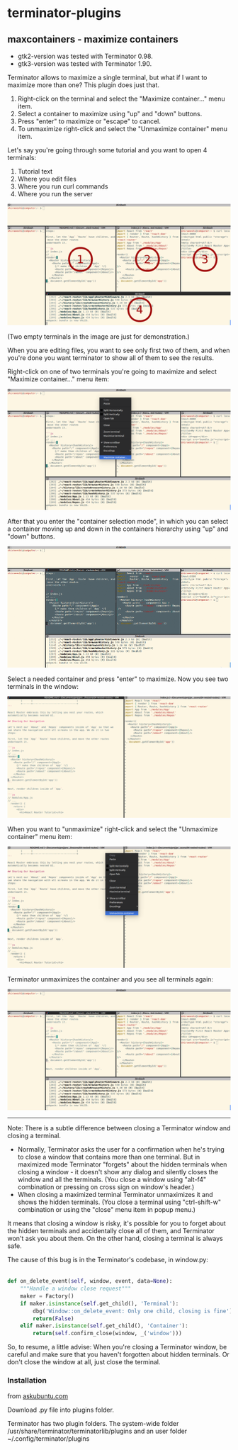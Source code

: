 # terminator-plugins

## maxcontainers - maximize containers

* gtk2-version was tested with Terminator 0.98.
* gtk3-version was tested with Terminator 1.90.


Terminator allows to maximize a single terminal, but what if I want to maximize more than one? This plugin does just that.

1. Right-click on the terminal and select the "Maximize container..." menu item.
2. Select a container to maximize using "up" and "down" buttons.
3. Press "enter" to maximize or "escape" to cancel.
4. To unmaximize right-click and select the "Unmaximize container" menu item.

Let's say you're going through some tutorial and you want to open 4 terminals:

1. Tutorial text
2. Where you edit files
3. Where you run curl commands
4. Where you run the server

![Four terminals numbered](https://github.com/shiraeeshi/terminator-plugins/raw/master/images/maxcontainer_1_with_numbers.png "Four terminals numbered")

(Two empty terminals in the image are just for demonstration.)

When you are editing files, you want to see only first two of them, and when you're done you want terminator to show all of them to see the results.

Right-click on one of two terminals you're going to maximize and select "Maximize container..." menu item:

![Menu when maximizing](https://github.com/shiraeeshi/terminator-plugins/raw/master/images/maxcontainer_2.png "Menu when maximizing")

After that you enter the "container selection mode", in which you can select a container moving up and down in the containers hierarchy using "up" and "down" buttons.

![Container selection mode](https://github.com/shiraeeshi/terminator-plugins/raw/master/images/maxcontainer_container_selection.gif "Container selection mode")

Select a needed container and press "enter" to maximize. Now you see two terminals in the window:

![Maximized container](https://github.com/shiraeeshi/terminator-plugins/raw/master/images/maxcontainer_4.png "Maximized container")

When you want to "unmaximize" right-click and select the "Unmaximize container" menu item:

![Menu when unmaximizing](https://github.com/shiraeeshi/terminator-plugins/raw/master/images/maxcontainer_5.png "Menu when unmaximizing")

Terminator unmaximizes the container and you see all terminals again:

![Unmaximized](https://github.com/shiraeeshi/terminator-plugins/raw/master/images/maxcontainer_6.png "Unmaximized")

---
Note:
There is a subtle difference between closing a Terminator window and closing a terminal.

- Normally, Terminator asks the user for a confirmation when he's trying to close a window that contains more than one terminal. But in maximized mode Terminator "forgets" about the hidden terminals when closing a window - it doesn't show any dialog and silently closes the window and all the terminals. (You close a window using "alt-f4" combination or pressing on cross sign on window's header.)
- When closing a maximized terminal Terminator unmaximizes it and shows the hidden terminals. (You close a terminal using "ctrl-shift-w" combination or using the "close" menu item in popup menu.)

It means that closing a window is risky, it's possible for you to forget about the hidden terminals and accidentally close all of them, and Terminator won't ask you about them. On the other hand, closing a terminal is always safe.

The cause of this bug is in the Terminator's codebase, in window.py:

```python

def on_delete_event(self, window, event, data=None):
    """Handle a window close request"""
    maker = Factory()
    if maker.isinstance(self.get_child(), 'Terminal'):
        dbg('Window::on_delete_event: Only one child, closing is fine') # What about hidden terminals?
        return(False)
    elif maker.isinstance(self.get_child(), 'Container'):
        return(self.confirm_close(window, _('window')))
```

So, to resume, a little advise:
When you're closing a Terminator window, be careful and make sure that you haven't forgotten about hidden terminals.
Or don't close the window at all, just close the terminal.

### Installation

from [askubuntu.com](https://askubuntu.com/questions/700015/set-path-for-terminator-to-lookup-for-plugins#:~:text=Terminator%20has%20two%20plugin%20folders,and%20an%20user%20folder%20~%2F.)

Download .py file into plugins folder.

Terminator has two plugin folders. The system-wide folder /usr/share/terminator/terminatorlib/plugins and an user folder ~/.config/terminator/plugins
